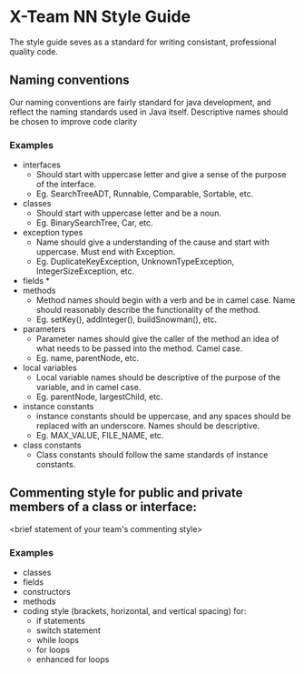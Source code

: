 # X-Team NN Style Guide

The style guide seves as a standard for writing consistant, professional quality code.

## Naming conventions

Our naming conventions are fairly standard for java development, and reflect the naming standards used in Java itself. 
Descriptive names should be chosen to improve code clarity

### Examples
* interfaces
    * Should start with uppercase letter and give a sense of the purpose of the interface.
    * Eg. SearchTreeADT, Runnable, Comparable, Sortable, etc. 
* classes
    * Should start with uppercase letter and be a noun.
    * Eg. BinarySearchTree, Car, etc.
* exception types
    * Name should give a understanding of the cause and start with uppercase.  Must end with Exception.
    * Eg. DuplicateKeyException, UnknownTypeException, IntegerSizeException, etc.
* fields
    * 
* methods
    * Method names should begin with a verb and be in camel case. Name should reasonably describe the functionality of the method.
    * Eg. setKey(), addInteger(), buildSnowman(), etc.
* parameters
    * Parameter names should give the caller of the method an idea of what needs to be passed into the method. Camel case.
    * Eg. name, parentNode, etc.
* local variables
    * Local variable names should be descriptive of the purpose of the variable, and in camel case.
    * Eg. parentNode, largestChild, etc.
* instance constants
    * instance constants should be uppercase, and any spaces should be replaced with an underscore. Names should be descriptive.
    * Eg. MAX_VALUE, FILE_NAME, etc.
* class constants
    * Class constants should follow the same standards of instance constants.

## Commenting style for public and private members of a class or interface:

<brief statement of your team's commenting style>

### Examples

* classes
* fields
* constructors
* methods
* coding style (brackets, horizontal, and vertical spacing) for:
  * if statements
  * switch statement
  * while loops
  * for loops
  * enhanced for loops
